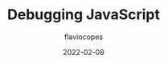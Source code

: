 ---
author: flaviocopes
date: 2022-02-08
permalink: false
tags:
  - javascript
  - debugging
target_url: https://flaviocopes.com/debugging/
title: Debugging JavaScript
---